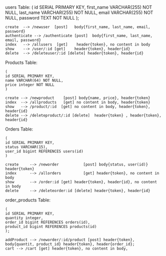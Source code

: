 users Table:
    (
    id SERIAL PRIMARY KEY, 
    first_name VARCHAR(255) NOT NULL, 
    last_name VARCHAR(255) NOT NULL, 
    email VARCHAR(255) NOT NULL, 
    password TEXT NOT NULL
    );

    create  --> /newuser  [post]   body{first_name, last_name, email, password}
    authenticate --> /authenticate [post]  body{first_name, last_name, email, password}
    index   --> /allusers  [get]    header{token}, no content in body
    show    --> /user/:id [get]    header{token}, header{id}
    delete  --> /deleteuser/:id [delete] header{token}, header{id}
    
Products Table:

    (
    id SERIAL PRIMARY KEY,
    name VARCHAR(64) NOT NULL,
    price integer NOT NULL
    )

    create --> /newproduct    [post] body{name, price}, header{token}
    index  --> /allproducts   [get] no content in body, header{token}
    show   --> /product/:id  [get] no content in body, header{token}, header{id}
    delete --> /deleteproduct/:id [delete]  header{token} , header{token}, header{id}

Orders Table:

    (
    id SERIAL PRIMARY KEY,
    status VARCHAR(15),
    user_id bigint REFERENCES users(id)
    )

    create     --> /neworder           [post] body{status, user(id)} header{token}
    index      --> /allorders          [get] header{token}, no content in body
    show       --> /order:id [get] header{token}, header{id}, no content in body
    delete     --> /deleteorder:id [delete] header{token}, header{id}

order_products Table:

    (
    id SERIAL PRIMARY KEY,
    quantity integer,
    order_id bigint REFERENCES orders(id),
    product_id bigint REFERENCES products(id)
    );

    addProduct --> /neworder/:id/product [post] header{token}, body{quantit, product_id} header{token}, header{order_id};
    cart --> /cart [get] header{token}, no content in body, 